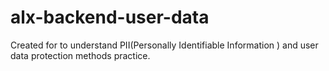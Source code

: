 # alx-backend-user-data
Created for to understand PII(Personally Identifiable Information ) and user data protection methods practice.
